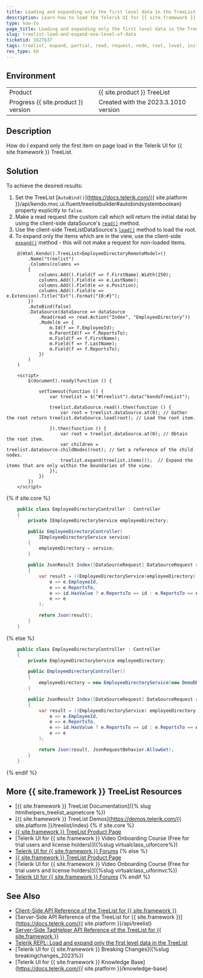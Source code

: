 ```yaml
---
title: Loading and expanding only the first level data in the TreeList
description: Learn how to load the Telerik UI for {{ site.framework }} TreeList expanded initially up to a certain point (level in the hierarchy).
type: how-to
page_title: Loading and expanding only the first level data in the TreeList
slug: treelist-load-and-expand-one-level-of-data
ticketid: 1627637
tags: treelist, expand, partial, read, request, node, root, level, initially, load, only, telerik, core, mvc
res_type: kb
---
```


## Environment

<table>
 <tr>
  <td>Product</td>
  <td>{{ site.product }} TreeList</td>
 </tr>
 <tr>
  <td>Progress {{ site.product }} version</td>
  <td>Created with the 2023.3.1010 version</td>
 </tr>
</table>

## Description

How do I expand only the first item on page load in the Telerik UI for {{ site.framework }} TreeList.

## Solution

To achieve the desired results:

1. Set the TreeList [`AutoBind()`](https://docs.telerik.com/{{ site.platform }}/api/kendo.mvc.ui.fluent/treelistbuilder#autobindsystemboolean) property explicitly to `false`.
1. Make a read request (the custom call which will return the initial data) by using the client-side dataSource's [`read()`](https://docs.telerik.com/kendo-ui/api/javascript/data/datasource/methods/read) method.
1. Use the client-side TreeListDataSource's [`load()`](https://docs.telerik.com/kendo-ui/api/javascript/data/treelistdatasource/methods/load) method to load the root.
1. To expand only the items which are in the view, use the client-side [`expand()`](https://docs.telerik.com/kendo-ui/api/javascript/ui/treelist/methods/expand) method - this will not make a request for non-loaded items.


```Razor Index.cshtml
    @(Html.Kendo().TreeList<EmployeeDirectoryRemoteModel>()
        .Name("treelist")
        .Columns(columns =>
        {
            columns.Add().Field(f => f.FirstName).Width(250);
            columns.Add().Field(e => e.LastName);
            columns.Add().Field(e => e.Position);
            columns.Add().Field(e => e.Extension).Title("Ext").Format("{0:#}");
        })
        .AutoBind(false)
        .DataSource(dataSource => dataSource
            .Read(read => read.Action("Index", "EmployeeDirectory"))
            .Model(m => {
                m.Id(f => f.EmployeeId);
                m.ParentId(f => f.ReportsTo);
                m.Field(f => f.FirstName);
                m.Field(f => f.LastName);
                m.Field(f => f.ReportsTo);
            })
        )
    )
```
```JS script.js
    <script>
        $(document).ready(function () {

            setTimeout(function () {
                var treelist = $("#treelist").data("kendoTreeList");

                treelist.dataSource.read().then(function () {
                    var root = treelist.dataSource.at(0); // Gather the root return treelist.dataSource.load(root); // Load the root item.
    
                }).then(function () {
                    var root = treelist.dataSource.at(0); // Obtain the root item.
                    var children = treelist.dataSource.childNodes(root); // Get a reference of the child nodes.
                    treelist.expand(treelist.items());  // Expand the items that are only within the boundaries of the view.
                });
            })
        })
    </script>
```
{% if site.core %}
```C# Controller.cs
	public class EmployeeDirectoryController : Controller
    {
        private IEmployeeDirectoryService employeeDirectory;

        public EmployeeDirectoryController(
            IEmployeeDirectoryService service)
        {
            employeeDirectory = service;
        }

        public JsonResult Index([DataSourceRequest] DataSourceRequest request, int? id)
        {
            var result = ((EmployeeDirectoryService)employeeDirectory).GetAllRemote().ToTreeDataSourceResult(request,
                e => e.EmployeeId,
                e => e.ReportsTo,
                e => id.HasValue ? e.ReportsTo == id : e.ReportsTo == null,
                e => e
            );

            return Json(result);
        }
    }
```
{% else %}
```C# Controller.cs
    public class EmployeeDirectoryController : Controller
    {
        private EmployeeDirectoryService employeeDirectory;

        public EmployeeDirectoryController()
        {
            employeeDirectory = new EmployeeDirectoryService(new DemoDBContext());
        }

        public JsonResult Index([DataSourceRequest] DataSourceRequest request, int? id)
        {
            var result = ((EmployeeDirectoryService) employeeDirectory).GetAllRemote().ToTreeDataSourceResult(request,
                e => e.EmployeeId,
                e => e.ReportsTo,
                e => id.HasValue ? e.ReportsTo == id : e.ReportsTo == null,
                e => e
            );

            return Json(result, JsonRequestBehavior.AllowGet);
        }
    }
```
{% endif %}

## More {{ site.framework }} TreeList Resources
* [{{ site.framework }} TreeList Documentation]({% slug htmlhelpers_treelist_aspnetcore %})
* [{{ site.framework }} TreeList Demos](https://demos.telerik.com/{{ site.platform }}/treelist/index)
{% if site.core %}
* [{{ site.framework }} TreeList Product Page](https://www.telerik.com/aspnet-core-ui/treelist)
* [Telerik UI for {{ site.framework }} Video Onboarding Course (Free for trial users and license holders)]({%slug virtualclass_uiforcore%})
* [Telerik UI for {{ site.framework }} Forums](https://www.telerik.com/forums/aspnet-core-ui)
{% else %}
* [{{ site.framework }} TreeList Product Page](https://www.telerik.com/aspnet-mvc/treelist)
* [Telerik UI for {{ site.framework }} Video Onboarding Course (Free for trial users and license holders)]({%slug virtualclass_uiformvc%})
* [Telerik UI for {{ site.framework }} Forums](https://www.telerik.com/forums/aspnet-mvc)
{% endif %}

## See Also

* [Client-Side API Reference of the TreeList for {{ site.framework }}](https://docs.telerik.com/kendo-ui/api/javascript/ui/treelist)
* [Server-Side API Reference of the TreeList for {{ site.framework }}](https://docs.telerik.com/{{ site.platform }}/api/treelist)
* [Server-Side TagHelper API Reference of the TreeList for {{ site.framework }}](https://docs.telerik.com/aspnet-core/api/taghelpers/treelist)
* [Telerik REPL: Load and expand only the first level data in the TreeList](https://netcorerepl.telerik.com/wxFEQyOL10jhfbhi36)
* [Telerik UI for {{ site.framework }} Breaking Changes]({%slug breakingchanges_2023%})
* [Telerik UI for {{ site.framework }} Knowledge Base](https://docs.telerik.com/{{ site.platform }}/knowledge-base)